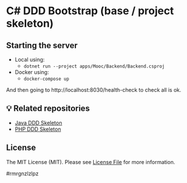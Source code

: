 # C# DDD Bootstrap (base / project skeleton)

## Starting the server
* Local using:
    * `dotnet run --project apps/Mooc/Backend/Backend.csproj`
* Docker using:
    * `docker-compose up`
    
And then going to http://localhost:8030/health-check to check all is ok.

## 💡 Related repositories

* [Java DDD Skeleton](https://github.com/CodelyTV/java-ddd-skeleton)
* [PHP DDD Skeleton](https://github.com/CodelyTV/php-ddd-skeleton)

## License

The MIT License (MIT). Please see [License File][link-license] for more information.

[link-license]: LICENSE
[link-readme]: README.md
[link-author]: https://github.com/CodelyTV
[link-contributors]: ../../contributors

#rmrgnzlzlpz
